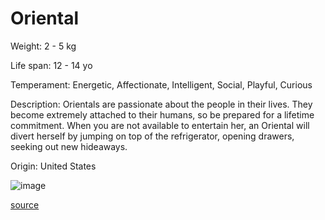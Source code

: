 # Oriental

Weight: 2 - 5 kg

Life span: 12 - 14 yo

Temperament: Energetic, Affectionate, Intelligent, Social, Playful, Curious

Description: Orientals are passionate about the people in their lives. They become extremely attached to their humans, so be prepared for a lifetime commitment. When you are not available to entertain her, an Oriental will divert herself by jumping on top of the refrigerator, opening drawers, seeking out new hideaways.

Origin: United States

![image](https://cdn2.thecatapi.com/images/LutjkZJpH.jpg)

[source](https://api.thecatapi.com/v1/breeds/orie)
